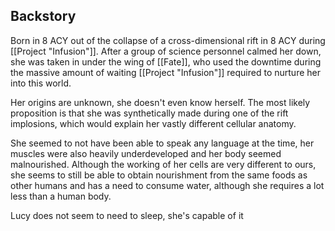 ## Backstory
Born in 8 ACY out of the collapse of a cross-dimensional rift in 8 ACY during [[Project "Infusion"]]. After a group of science personnel calmed her down, she was taken in under the wing of [[Fate]], who used the downtime during the massive amount of waiting [[Project "Infusion"]] required to nurture her into this world.

Her origins are unknown, she doesn't even know herself. The most likely proposition is that she was synthetically made during one of the rift implosions, which would explain her vastly different cellular anatomy.

She seemed to not have been able to speak any language at the time, her muscles were also heavily underdeveloped and her body seemed malnourished. Although the working of her cells are very different to ours, she seems to still be able to obtain nourishment from the same foods as other humans and has a need to consume water, although she requires a lot less than a human body.

Lucy does not seem to need to sleep, she's capable of it
